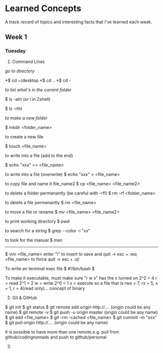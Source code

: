 # Learned Concepts

A track record of topics and interesting facts that I've learned each week.

## Week 1
### Tuesday
1. Command Lines

*go to directory*

  *$ cd ~/desktop
  *$ cd ..
  *$ cd -

*to list what's in the current folder*

$ ls -alrt (or l in Zshell)

$ ls -rthl

*to make a new folder*

$ mkdir <folder_name>

to create a new file

$ touch <file_name>

to write into a file (add to the end)

$ echo "xxx" >> <file_name>

to write into a file (overwrite)
$ echo "xxx" > <file_name>

to copy file and name it file_name2
$ cp <file_name> <file_name2>

to delete a folder permenantly (be careful with -rf!)
$ rm -rf <folder_name>

to delete a file permenantly
$ rm <file_name>

to move a file or rename
$ mv <file_name> <file_name2>

to print working directory
$ pwd

to search for a string
$ grep --color -i "xx"

to look for the manual
$ man <command>

----
$ vim <file_name>
enter "i" to insert
to save and quit -> esc + :wq <file_name>
to force quit -> esc + :q!

To write an terminal exec file
$ #!/bin/bash
$ 

To make it executable, must make sure "r w x" has the x turned on
 2^2 = 4  r = read
 2^1 = 2  w = write
 2^0 = 1  x = execute
so a file that is rwx = 7, rx = 5, x = 1, r = 4(read only)...
concept of binary

2. Git & GitHub

$ git init
$ git status
$ git remote add origin http://.... (origin could be any name)
$ git remote -v
$ git push -u origin master (origin could be any name)
$ git add <file_name>
$ git -rm -cached <file_name>
$ git commit -m "xxx"
$ git pull origin http://.... (origin could be any name)

It is possible to have more than one remote,e.g. pull from github/codingnomads and push to github/personal

3. 
